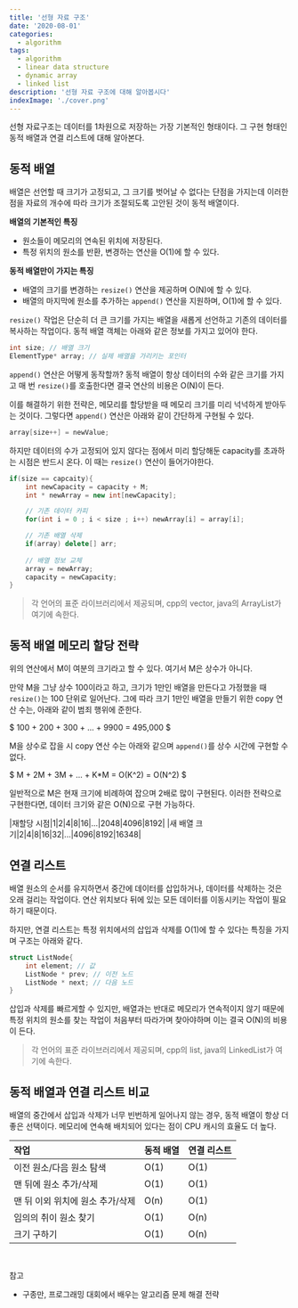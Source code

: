 ```yaml
---
title: '선형 자료 구조'
date: '2020-08-01'
categories:
  - algorithm
tags:
  - algorithm
  - linear data structure
  - dynamic array
  - linked list
description: '선형 자료 구조에 대해 알아봅시다'
indexImage: './cover.png'
---
```


선형 자료구조는 데이터를 1차원으로 저장하는 가장 기본적인 형태이다.
그 구현 형태인 동적 배열과 연결 리스트에 대해 알아본다.

## 동적 배열  

배열은 선언할 때 크기가 고정되고, 그 크기를 벗어날 수 없다는 단점을 가지는데 
이러한 점을 자료의 개수에 따라 크기가 조절되도록 고안된 것이 동적 배열이다.  

**배열의 기본적인 특징**
- 원소들이 메모리의 연속된 위치에 저장된다.
- 특정 위치의 원소를 반환, 변경하는 연산을 O(1)에 할 수 있다.

**동적 배열만이 가지는 특징**
- 배열의 크기를 변경하는 ```resize()``` 연산을 제공하며 O(N)에 할 수 있다.
- 배열의 마지막에 원소를 추가하는 ```append()``` 연산을 지원하며, O(1)에 할 수 있다.

```resize()``` 작업은 단순히 더 큰 크기를 가지는 배열을 새롭게 선언하고 기존의 데이터를 복사하는 작업이다.
동적 배열 객체는 아래와 같은 정보를 가지고 있어야 한다.

``` cpp
int size; // 배열 크기
ElementType* array; // 실제 배열을 가리키는 포인터
```
```append()``` 연산은 어떻게 동작할까? 
동적 배열이 항상 데이터의 수와 같은 크기를 가지고 매 번 ```resize()```를 호출한다면 결국 연산의 비용은 O(N)이 든다.  

이를 해결하기 위한 전략은, 메모리를 할당받을 때 메모리 크기를 미리 넉넉하게 받아두는 것이다. 
그렇다면 ```append()``` 연산은 아래와 같이 간단하게 구현될 수 있다.

``` cpp
array[size++] = newValue;
```

하지만 데이터의 수가 고정되어 있지 않다는 점에서 미리 할당해둔 capacity를 초과하는 시점은 반드시 온다.
이 때는 ```resize()``` 연산이 들어가야한다.

``` cpp
if(size == capcaity){
	int newCapacity = capacity + M;
	int * newArray = new int[newCapacity];

	// 기존 데이터 카피
	for(int i = 0 ; i < size ; i++) newArray[i] = array[i];

	// 기존 배열 삭제
	if(array) delete[] arr;
	
	// 배열 정보 교체
	array = newArray;
	capacity = newCapacity;
}
```

> 각 언어의 표준 라이브러리에서 제공되며, cpp의 vector, java의 ArrayList가 여기에 속한다.

## 동적 배열 메모리 할당 전략

위의 연산에서 M이 여분의 크기라고 할 수 있다. 여기서 M은 상수가 아니다.

만약 M을 그냥 상수 100이라고 하고, 크기가 1만인 배열을 만든다고 가정했을 때 ```resize()```는 100 단위로 일어난다.
그에 따라 크기 1만인 배열을 만들기 위한 copy 연산 수는, 아래와 같이 범죄 행위에 준한다.  

$ 100 + 200 + 300 + ... + 9900 = 495,000 $  

M을 상수로 잡을 시 copy 연산 수는 아래와 같으며 ```append()```를 상수 시간에 구현할 수 없다.

$ M + 2M + 3M + ... + K*M = O(K^2) = O(N^2) $

일반적으로 M은 현재 크기에 비례하여 잡으며 2배로 많이 구현된다.
이러한 전략으로 구현한다면, 데이터 크기와 같은 O(N)으로 구현 가능하다.

|재할당 시점|1|2|4|8|16|...|2048|4096|8192|
|새 배열 크기|2|4|8|16|32|...|4096|8192|16348|


## 연결 리스트

배열 원소의 순서를 유지하면서 중간에 데이터를 삽입하거나, 데이터를 삭제하는 것은 오래 걸리는 작업이다.
연산 위치보다 뒤에 있는 모든 데이터를 이동시키는 작업이 필요하기 때문이다.

하지만, 연결 리스트는 특정 위치에서의 삽입과 삭제를 O(1)에 할 수 있다는 특징을 가지며 구조는 아래와 같다.

``` cpp
struct ListNode{
	int element; // 값
	ListNode * prev; // 이전 노드
	ListNode * next; // 다음 노드
}
```

삽입과 삭제를 빠르게할 수 있지만, 배열과는 반대로 메모리가 연속적이지 않기 때문에 
특정 위치의 원소를 찾는 작업이 처음부터 따라가며 찾아야하며 이는 결국 O(N)의 비용이 든다.

> 각 언어의 표준 라이브러리에서 제공되며, cpp의 list, java의 LinkedList가 여기에 속한다.

## 동적 배열과 연결 리스트 비교

배열의 중간에서 삽입과 삭제가 너무 빈번하게 일어나지 않는 경우, 동적 배열이 항상 더 좋은 선택이다.
메모리에 연속해 배치되어 있다는 점이 CPU 캐시의 효율도 더 높다.

|작업|동적 배열|연결 리스트|
|:--|:---|:---|
|이전 원소/다음 원소 탐색|O(1)|O(1)|
|맨 뒤에 원소 추가/삭제|O(1)|O(1)|
|맨 뒤 이외 위치에 원소 추가/삭제|O(n)|O(1)|
|임의의 취이 원소 찾기|O(1)|O(n)|
|크기 구하기|O(1)|O(n)|

<br/>

참고
- 구종만, 프로그래밍 대회에서 배우는 알고리즘 문제 해결 전략
